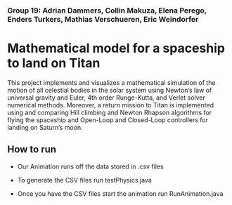 ### Group 19: Adrian Dammers, Collin Makuza, Elena Perego, Enders Turkers, Mathias Verschueren, Eric Weindorfer

# Mathematical model for a spaceship to land on Titan

This project implements and visualizes a mathematical simulation of the motion of all celestial bodies in the solar system using Newton’s law of universal gravity and Euler, 4th order Runge-Kutta, and Verlet solver numerical methods. Moreover, a return mission to Titan is implemented using and comparing Hill climbing and Newton Rhapson algorithms for flying the spaceship and Open-Loop and Closed-Loop controllers for landing on Saturn’s moon.

## How to run

* Our Animation runs off the data stored in .csv files

* To generate the CSV files run testPhysics.java

* Once you have the CSV files start the animation run RunAnimation.java
